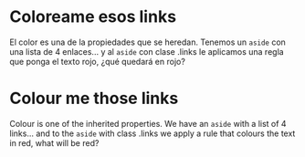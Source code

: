 # Coloreame esos links

El color es una de la propiedades que se heredan.
Tenemos un `aside` con una lista de 4 enlaces...
y al `aside` con clase .links le aplicamos una regla que ponga el texto rojo,
¿qué quedará en rojo?

# Colour me those links

Colour is one of the inherited properties.
We have an `aside` with a list of 4 links...
and to the `aside` with class .links we apply a rule that colours the text in red,
what will be red?
